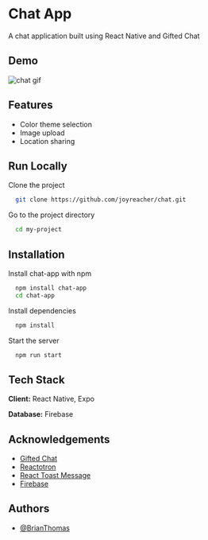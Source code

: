 # Chat App

A chat application built using React Native and Gifted Chat


## Demo
![chat gif](https://github.com/joyreacher/chat/blob/master/chat.gif?raw=true)


## Features

- Color theme selection
- Image upload
- Location sharing


## Run Locally

Clone the project

```bash
  git clone https://github.com/joyreacher/chat.git
```

Go to the project directory

```bash
  cd my-project
```

## Installation

Install chat-app with npm

```bash
  npm install chat-app
  cd chat-app
```
    
Install dependencies

```bash
  npm install
```

Start the server

```bash
  npm run start
```


## Tech Stack

**Client:** React Native, Expo

**Database:** Firebase


## Acknowledgements

 - [Gifted Chat](https://github.com/FaridSafi/react-native-gifted-chat)
 - [Reactotron](https://github.com/infinitered/reactotron)
 - [React Toast Message](https://www.npmjs.com/package/react-native-toast-message)
 - [Firebase](https://firebase.google.com)


## Authors

- [@BrianThomas](https://github.com/joyreacher)

